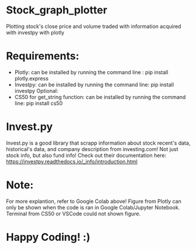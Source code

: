 # Stock_graph_plotter
Plotting stock's close price and volume traded with information acquired with investpy with plotly

# Requirements:
- Plotly: can be installed by running the command line : pip install plotly.express
- Investpy: can be installed by running the command line: pip install investpy
Optional:
- CS50 for get_string function: can be installed by running the command line: pip install cs50

# Invest.py
Invest.py is a good library that scrapp information about stock recent's data, historical's data, and company description from investing.com! Not just stock info, but also fund info! Check out their documentation here:
https://investpy.readthedocs.io/_info/introduction.html

# Note:
For more explantion, refer to Google Colab above!
Figure from Plotly can only be shown when the code is ran in Google Colab/Jupyter Notebook. Terminal from CS50 or VSCode could not shown figure.

# Happy Coding! :)

